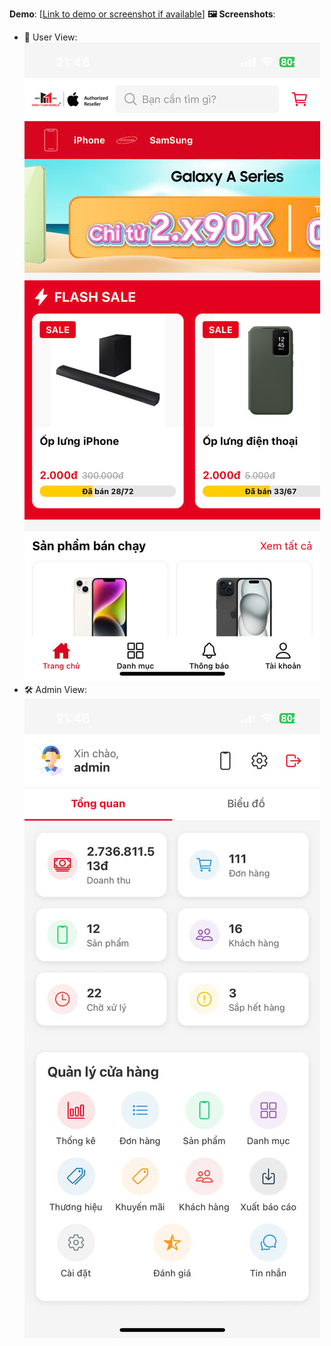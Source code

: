 **Demo**: [[Link to demo or screenshot if available](https://drive.google.com/file/d/1MQ-wqnJR7sA9BxXG04iXred4Py6jSIMp/view?usp=drive_link)]
**🖼️ Screenshots**:  
- 👤 User View:  
  ![User View](https://raw.githubusercontent.com/NgSao/images/main/springboot/1747320474443_z6605545382325_5ef77e5d5f061cc406a38daaa408d6eb.jpg)
- 🛠️ Admin View:  
  ![Admin View](https://raw.githubusercontent.com/NgSao/images/main/springboot/1747320472121_admin.jpg)
